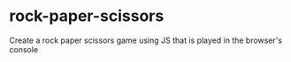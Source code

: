 # rock-paper-scissors
Create a rock paper scissors game using JS that is played in the browser's console

